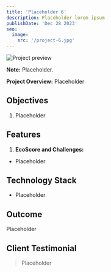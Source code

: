 ```yaml
---
title: 'Placeholder 6'
description: Placeholder lorem ipsum
publishDate: 'Dec 28 2023'
seo:
  image:
    src: '/project-6.jpg'
---
```


![Project preview](/project-1.jpg)

**Note:** Placeholder.

**Project Overview:**
Placeholder

## Objectives

1. Placeholder

## Features

1. **EcoScore and Challenges:**

- Placeholder

## Technology Stack

- Placeholder

## Outcome

Placeholder

## Client Testimonial

> Placeholder
